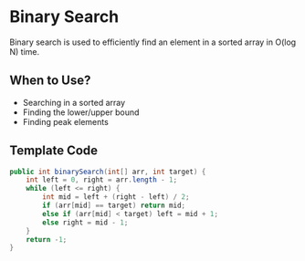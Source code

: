 # Binary Search

Binary search is used to efficiently find an element in a sorted array in O(log N) time.

## When to Use?

- Searching in a sorted array
- Finding the lower/upper bound
- Finding peak elements

## Template Code
```java
public int binarySearch(int[] arr, int target) {
    int left = 0, right = arr.length - 1;
    while (left <= right) {
        int mid = left + (right - left) / 2;
        if (arr[mid] == target) return mid;
        else if (arr[mid] < target) left = mid + 1;
        else right = mid - 1;
    }
    return -1;
}